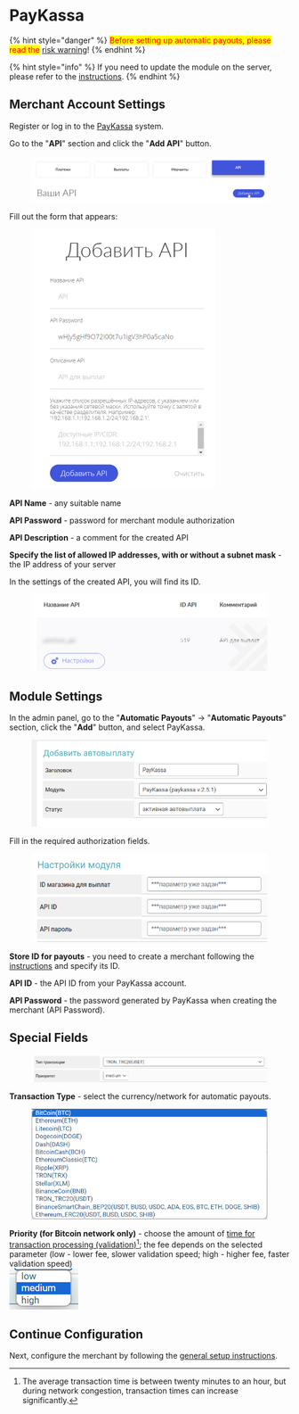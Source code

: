 # PayKassa

{% hint style="danger" %}
<mark style="color:red;">Before setting up automatic payouts, please read the</mark> [risk warning](https://premium.gitbook.io/main/osnovnye-nastroiki/merchanty-i-avtovyplaty/avtovyplat/preduprezhdenie-o-riskakh)!
{% endhint %}

{% hint style="info" %}
If you need to update the module on the server, please refer to the [instructions](https://premium.gitbook.io/main/en/basic-settings/faq/updating-script-files-on-the-server/how-to-update-files-on-the-server#merchant-and-auto-payout-modules).
{% endhint %}

## Merchant Account Settings

Register or log in to the [PayKassa](https://paykassa.pro/) system.

Go to the "**API**" section and click the "**Add API**" button.

<figure><img src="../../../.gitbook/assets/image (1255)_eng.png" alt=""><figcaption></figcaption></figure>

Fill out the form that appears:

<figure><img src="../../../.gitbook/assets/image (1256)_eng.png" alt="" width="330"><figcaption></figcaption></figure>

**API Name** - any suitable name

**API Password** - password for merchant module authorization

**API Description** - a comment for the created API

**Specify the list of allowed IP addresses, with or without a subnet mask** - the IP address of your server

In the settings of the created API, you will find its ID.

<figure><img src="../../../.gitbook/assets/image (1257)_eng.png" alt=""><figcaption></figcaption></figure>

## **Module Settings**

In the admin panel, go to the "**Automatic Payouts**" -> "**Automatic Payouts**" section, click the "**Add**" button, and select PayKassa.

<figure><img src="../../../.gitbook/assets/image (1254)_eng.png" alt="" width="512"><figcaption></figcaption></figure>

Fill in the required authorization fields.

<figure><img src="../../../.gitbook/assets/image (1258)_eng.png" alt="" width="447"><figcaption></figcaption></figure>

**Store ID for payouts** - you need to create a merchant following the [instructions](https://premium.gitbook.io/rukovodstvo-polzovatelya/osnovnye-nastroiki/merchanty-i-avtovyplaty/merchanty/paykassa#nastroiki-v-lichnom-kabinete-merchanta) and specify its ID.

**API ID** - the API ID from your PayKassa account.

**API Password** - the password generated by PayKassa when creating the merchant (API Password).

## Special Fields

<figure><img src="../../../.gitbook/assets/image (808)_eng.png" alt=""><figcaption></figcaption></figure>

**Transaction Type** - select the currency/network for automatic payouts.

<figure><img src="../../../.gitbook/assets/image (814)_eng.png" alt=""><figcaption></figcaption></figure>

**Priority (for Bitcoin network only)** - choose the amount of [time for transaction processing (validation)](#user-content-fn-1)[^1]; the fee depends on the selected parameter (low - lower fee, slower validation speed; high - higher fee, faster validation speed)\
![](<../../../.gitbook/assets/image (813)_eng.png>)

## Continue Configuration

Next, configure the merchant by following the [general setup instructions](https://premium.gitbook.io/rukovodstvo-polzovatelya/osnovnye-nastroiki/merchanty-i-avtovyplaty/avtovyplaty/obshie-nastroiki-merchantov-avtovyplat).

[^1]: The average transaction time is between twenty minutes to an hour, but during network congestion, transaction times can increase significantly.